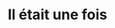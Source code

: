 ---
title: Il était une fois
description: Photo de grossesse (à votre domicile, en extérieur ou en studio)
price: 160 €
---